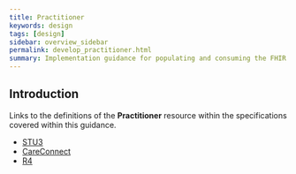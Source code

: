 ```yaml
---
title: Practitioner
keywords: design
tags: [design]
sidebar: overview_sidebar
permalink: develop_practitioner.html
summary: Implementation guidance for populating and consuming the FHIR Practitioner resource
---
```


## Introduction

Links to the definitions of the **Practitioner** resource within the specifications covered within this guidance.
- [STU3](https://www.hl7.org/fhir/STU3/practitioner.html)
- [CareConnect](https://fhir.hl7.org.uk/STU3/StructureDefinition/CareConnect-Practitioner-1)
- [R4](http://hl7.org/fhir/practitioner.html)

